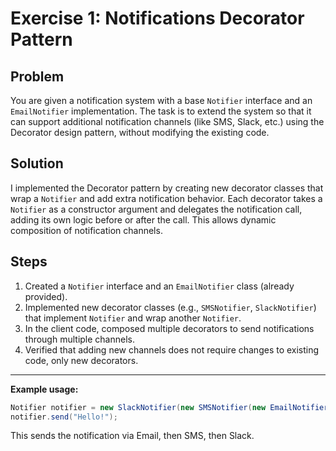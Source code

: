 # Exercise 1: Notifications Decorator Pattern

## Problem
You are given a notification system with a base `Notifier` interface and an `EmailNotifier` implementation. The task is to extend the system so that it can support additional notification channels (like SMS, Slack, etc.) using the Decorator design pattern, without modifying the existing code.

## Solution
I implemented the Decorator pattern by creating new decorator classes that wrap a `Notifier` and add extra notification behavior. Each decorator takes a `Notifier` as a constructor argument and delegates the notification call, adding its own logic before or after the call. This allows dynamic composition of notification channels.

## Steps
1. Created a `Notifier` interface and an `EmailNotifier` class (already provided).
2. Implemented new decorator classes (e.g., `SMSNotifier`, `SlackNotifier`) that implement `Notifier` and wrap another `Notifier`.
3. In the client code, composed multiple decorators to send notifications through multiple channels.
4. Verified that adding new channels does not require changes to existing code, only new decorators.

---

**Example usage:**
```java
Notifier notifier = new SlackNotifier(new SMSNotifier(new EmailNotifier()));
notifier.send("Hello!");
```
This sends the notification via Email, then SMS, then Slack.
